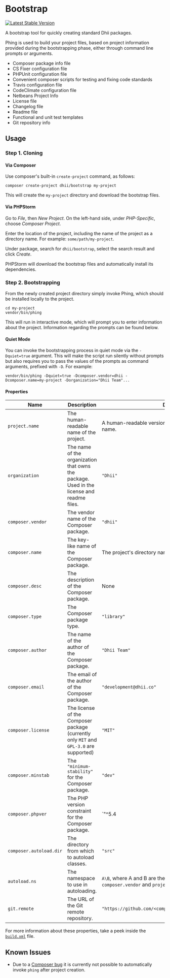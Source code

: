 # Bootstrap

[![Latest Stable Version](https://poser.pugx.org/dhii/bootstrap/version)](https://packagist.org/packages/dhii/bootstrap)

A bootstrap tool for quickly creating standard Dhii packages.

Phing is used to build your project files, based on project information provided during the bootstrapping phase,
either through command line prompts or arguments.

* Composer package info file
* CS Fixer configuration file
* PHPUnit configuration file
* Convenient composer scripts for testing and fixing code standards
* Travis configuration file
* CodeClimate configuration file
* Netbeans Project Info
* License file
* Changelog file
* Readme file
* Functional and unit test templates
* Git repository info

## Usage

### Step 1. Cloning

#### Via Composer

Use composer's built-in `create-project` command, as follows:

```
composer create-project dhii/bootstrap my-project
```

This will create the `my-project` directory and download the bootstrap files.

#### Via PHPStorm

Go to _File_, then _New Project_. On the left-hand side, under _PHP-Specific_, choose _Composer Project_.

Enter the location of the project, including the name of the project as a directory name.
For example: `some/path/my-project`.

Under package, search for `dhii/bootstrap`, select the search result and click _Create_.

PHPStorm will download the bootstrap files and automatically install its dependencies.

### Step 2. Bootstrapping

From the newly created project directory simply invoke Phing, which should be installed locally to the project.

```
cd my-project
vendor/bin/phing
```

This will run in interactive mode, which will prompt you to enter information about the project.
Information regarding the prompts can be found below.

#### Quiet Mode

You can invoke the bootstrapping process in quiet mode via the `-Dquiet=true` argument.
This will make the script run silently without prompts but also requires you to pass the values of the prompts as
command arguments, prefixed with `-D`. For example:

```
vendor/bin/phing -Dquiet=true -Dcomposer.vendor=dhii -Dcomposer.name=my-project -Dorganization="Dhii Team"...
```

#### Properties

| Name                  | Description                                                                               | Default                                                                                                        |
|-----------------------|-------------------------------------------------------------------------------------------|----------------------------------------------------------------------------------------------------------------|
| `project.name`          | The human-readable name of the project.                                                   | A human-readable version of the project's directory name.                                                      |
| `organization`          | The name of the organization that owns the package. Used in the license and readme files. | `"Dhii"`                                                                                                       |
| `composer.vendor`       | The vendor name of the Composer package.                                                  | `"dhii"`                                                                                                       |
| `composer.name`         | The key-like name of the Composer package.                                                | The project's directory name.                                                                                  |
| `composer.desc`         | The description of the Composer package.                                                  | None                                                                                                           |
| `composer.type`         | The Composer package type.                                                                | `"library"`                                                                                                    |
| `composer.author`       | The name of the author of the Composer package.                                           | `"Dhii Team"`                                                                                                  |
| `composer.email`        | The email of the author of the Composer package.                                          | `"development@dhii.co"`                                                                                        |
| `composer.license`      | The license of the Composer package (currently only `MIT` and `GPL-3.0` are supported)    | `"MIT"`                                                                                                        |
| `composer.minstab`      | The `"minimum-stability"` for the Composer package.                                       | `"dev"`                                                                                                        |
| `composer.phpver`       | The PHP version constraint for the Composer package.                                      | `"^5.4 | ^7.0"`                                                                                                |
| `composer.autoload.dir` | The directory from which to autoload classes.                                             | `"src"`                                                                                                        |
| `autoload.ns`           | The namespace to use in autoloading.                                                      | `A\B`, where A and B are the the camel-case versions of the `composer.vendor` and `project.name` respectively. |
| `git.remote`            | The URL of the Git remote repository.                                                     | `"https://github.com/<composer.vendor>/<composer.name>"`                                                       |

For more information about these properties, take a peek inside the [`build.xml`] file.

## Known Issues

* Due to a [Composer bug][1] it is currently not possible to automatically invoke `phing` after project creation.

[1]: https://github.com/composer/composer/issues/3299
[`build.xml`]: https://github.com/Dhii/bootstrap/blob/master/build.xml
